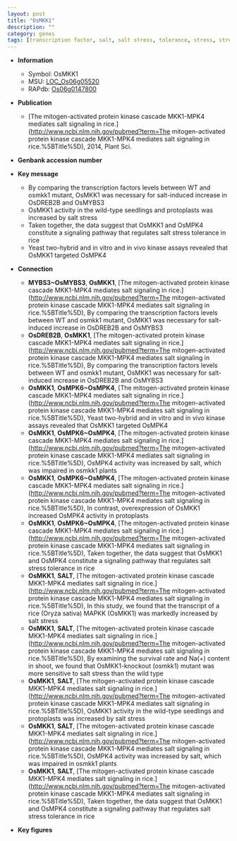 ```yaml
---
layout: post
title: "OsMKK1"
description: ""
category: genes
tags: [transcription factor, salt, salt stress, tolerance, stress, stress tolerance, Kinase, seedlings]
---
```


* **Information**  
    + Symbol: OsMKK1  
    + MSU: [LOC_Os06g05520](http://rice.plantbiology.msu.edu/cgi-bin/ORF_infopage.cgi?orf=LOC_Os06g05520)  
    + RAPdb: [Os06g0147800](http://rapdb.dna.affrc.go.jp/viewer/gbrowse_details/irgsp1?name=Os06g0147800)  

* **Publication**  
    + [The mitogen-activated protein kinase cascade MKK1-MPK4 mediates salt signaling in rice.](http://www.ncbi.nlm.nih.gov/pubmed?term=The mitogen-activated protein kinase cascade MKK1-MPK4 mediates salt signaling in rice.%5BTitle%5D), 2014, Plant Sci.

* **Genbank accession number**  

* **Key message**  
    + By comparing the transcription factors levels between WT and osmkk1 mutant, OsMKK1 was necessary for salt-induced increase in OsDREB2B and OsMYBS3
    + OsMKK1 activity in the wild-type seedlings and protoplasts was increased by salt stress
    + Taken together, the data suggest that OsMKK1 and OsMPK4 constitute a signaling pathway that regulates salt stress tolerance in rice
    + Yeast two-hybrid and in vitro and in vivo kinase assays revealed that OsMKK1 targeted OsMPK4

* **Connection**  
    + __MYBS3~OsMYBS3__, __OsMKK1__, [The mitogen-activated protein kinase cascade MKK1-MPK4 mediates salt signaling in rice.](http://www.ncbi.nlm.nih.gov/pubmed?term=The mitogen-activated protein kinase cascade MKK1-MPK4 mediates salt signaling in rice.%5BTitle%5D),  By comparing the transcription factors levels between WT and osmkk1 mutant, OsMKK1 was necessary for salt-induced increase in OsDREB2B and OsMYBS3
    + __OsDREB2B__, __OsMKK1__, [The mitogen-activated protein kinase cascade MKK1-MPK4 mediates salt signaling in rice.](http://www.ncbi.nlm.nih.gov/pubmed?term=The mitogen-activated protein kinase cascade MKK1-MPK4 mediates salt signaling in rice.%5BTitle%5D),  By comparing the transcription factors levels between WT and osmkk1 mutant, OsMKK1 was necessary for salt-induced increase in OsDREB2B and OsMYBS3
    + __OsMKK1__, __OsMPK6~OsMPK4__, [The mitogen-activated protein kinase cascade MKK1-MPK4 mediates salt signaling in rice.](http://www.ncbi.nlm.nih.gov/pubmed?term=The mitogen-activated protein kinase cascade MKK1-MPK4 mediates salt signaling in rice.%5BTitle%5D),  Yeast two-hybrid and in vitro and in vivo kinase assays revealed that OsMKK1 targeted OsMPK4
    + __OsMKK1__, __OsMPK6~OsMPK4__, [The mitogen-activated protein kinase cascade MKK1-MPK4 mediates salt signaling in rice.](http://www.ncbi.nlm.nih.gov/pubmed?term=The mitogen-activated protein kinase cascade MKK1-MPK4 mediates salt signaling in rice.%5BTitle%5D),  OsMPK4 activity was increased by salt, which was impaired in osmkk1 plants
    + __OsMKK1__, __OsMPK6~OsMPK4__, [The mitogen-activated protein kinase cascade MKK1-MPK4 mediates salt signaling in rice.](http://www.ncbi.nlm.nih.gov/pubmed?term=The mitogen-activated protein kinase cascade MKK1-MPK4 mediates salt signaling in rice.%5BTitle%5D),  In contrast, overexpression of OsMKK1 increased OsMPK4 activity in protoplasts
    + __OsMKK1__, __OsMPK6~OsMPK4__, [The mitogen-activated protein kinase cascade MKK1-MPK4 mediates salt signaling in rice.](http://www.ncbi.nlm.nih.gov/pubmed?term=The mitogen-activated protein kinase cascade MKK1-MPK4 mediates salt signaling in rice.%5BTitle%5D),  Taken together, the data suggest that OsMKK1 and OsMPK4 constitute a signaling pathway that regulates salt stress tolerance in rice
    + __OsMKK1__, __SALT__, [The mitogen-activated protein kinase cascade MKK1-MPK4 mediates salt signaling in rice.](http://www.ncbi.nlm.nih.gov/pubmed?term=The mitogen-activated protein kinase cascade MKK1-MPK4 mediates salt signaling in rice.%5BTitle%5D),  In this study, we found that the transcript of a rice (Oryza sativa) MAPKK (OsMKK1) was markedly increased by salt stress
    + __OsMKK1__, __SALT__, [The mitogen-activated protein kinase cascade MKK1-MPK4 mediates salt signaling in rice.](http://www.ncbi.nlm.nih.gov/pubmed?term=The mitogen-activated protein kinase cascade MKK1-MPK4 mediates salt signaling in rice.%5BTitle%5D),  By examining the survival rate and Na(+) content in shoot, we found that OsMKK1-knockout (osmkk1) mutant was more sensitive to salt stress than the wild type
    + __OsMKK1__, __SALT__, [The mitogen-activated protein kinase cascade MKK1-MPK4 mediates salt signaling in rice.](http://www.ncbi.nlm.nih.gov/pubmed?term=The mitogen-activated protein kinase cascade MKK1-MPK4 mediates salt signaling in rice.%5BTitle%5D),  OsMKK1 activity in the wild-type seedlings and protoplasts was increased by salt stress
    + __OsMKK1__, __SALT__, [The mitogen-activated protein kinase cascade MKK1-MPK4 mediates salt signaling in rice.](http://www.ncbi.nlm.nih.gov/pubmed?term=The mitogen-activated protein kinase cascade MKK1-MPK4 mediates salt signaling in rice.%5BTitle%5D),  OsMPK4 activity was increased by salt, which was impaired in osmkk1 plants
    + __OsMKK1__, __SALT__, [The mitogen-activated protein kinase cascade MKK1-MPK4 mediates salt signaling in rice.](http://www.ncbi.nlm.nih.gov/pubmed?term=The mitogen-activated protein kinase cascade MKK1-MPK4 mediates salt signaling in rice.%5BTitle%5D),  Taken together, the data suggest that OsMKK1 and OsMPK4 constitute a signaling pathway that regulates salt stress tolerance in rice

* **Key figures**  


